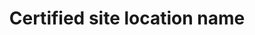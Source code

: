 ---
title: 'Certified site location name'
field: 'is.certifiedSite.locationName'
slug: 'certification-certified-site-location-name'
description: 'The normal name used to describe the location'
required: False
module: 'Certified resource or site'
cluster: 'Certification'
policy: 'Free value. Single value only.'
---